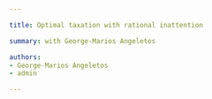 ```yaml
---

title: Optimal taxation with rational inattention 

summary: with George-Marios Angeletos

authors:
- George-Marios Angeletos
- admin

---
```

